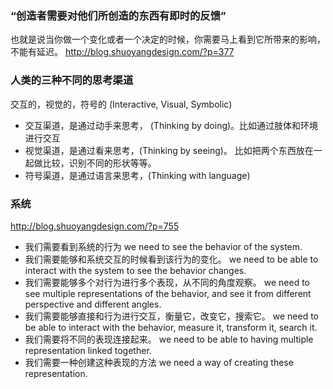 ### “创造者需要对他们所创造的东西有即时的反馈”
也就是说当你做一个变化或者一个决定的时候，你需要马上看到它所带来的影响，不能有延迟。
http://blog.shuoyangdesign.com/?p=377

### 人类的三种不同的思考渠道
交互的，视觉的，符号的 (Interactive, Visual, Symbolic)

* 交互渠道，是通过动手来思考， (Thinking by doing)。比如通过肢体和环境进行交互
* 视觉渠道，是通过看来思考，(Thinking by seeing)。 比如把两个东西放在一起做比较，识别不同的形状等等。
* 符号渠道，是通过语言来思考，(Thinking with language)

### 系统
http://blog.shuoyangdesign.com/?p=755

* 我们需要看到系统的行为
we need to see the behavior of the system.
* 我们需要能够和系统交互的时候看到该行为的变化。
we need to be able to interact with the system to see the behavior changes.
* 我们需要能够多个对行为进行多个表现，从不同的角度观察。
we need to see multiple representations of the behavior, and see it from different perspective and different angles.
* 我们需要能够直接和行为进行交互，衡量它，改变它，搜索它。
we need to be able to interact with the behavior, measure it, transform it, search it.
* 我们需要将不同的表现连接起来。
we need to be able to having multiple representation linked together.
* 我们需要一种创建这种表现的方法
we need a way of creating these representation. 
